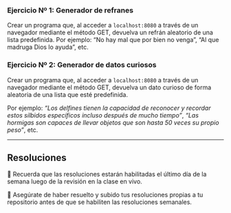 ### Ejercicio Nº 1: Generador de refranes

Crear un programa que, al acceder a `localhost:8080` a través de un navegador mediante el método GET, devuelva un refrán aleatorio de una lista predefinida. Por ejemplo: “No hay mal que por bien no venga”, “Al que madruga Dios lo ayuda”, etc.


### Ejercicio Nº 2: Generador de datos curiosos

Crear un programa que, al acceder a `localhost:8080` a través de un navegador mediante el método GET, devuelva un dato curioso de forma aleatoria de una lista que esté predefinida.

Por ejemplo: _“Los delfines tienen la capacidad de reconocer y recordar estos silbidos específicos incluso después de mucho tiempo”_, _“Las hormigas son capaces de llevar objetos que son hasta 50 veces su propio peso”_, etc.

---

## Resoluciones

📌 Recuerda que las resoluciones estarán habilitadas el último día de la semana luego de la revisión en la clase en vivo.

📌 Asegúrate de haber resuelto y subido tus resoluciones propias a tu repositorio antes de que se habiliten las resoluciones semanales.

